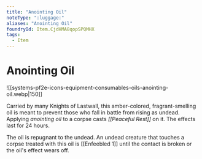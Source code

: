 ```yaml
---
title: "Anointing Oil"
noteType: ":luggage:"
aliases: "Anointing Oil"
foundryId: Item.CjdHMA8qopSPQMHX
tags:
  - Item
---
```


# Anointing Oil
![[systems-pf2e-icons-equipment-consumables-oils-anointing-oil.webp|150]]

Carried by many Knights of Lastwall, this amber-colored, fragrant-smelling oil is meant to prevent those who fall in battle from rising as undead. Applying _anointing oil_ to a corpse casts _[[Peaceful Rest]]_ on it. The effects last for 24 hours.

The oil is repugnant to the undead. An undead creature that touches a corpse treated with this oil is [[Enfeebled 1]] until the contact is broken or the oil's effect wears off.
